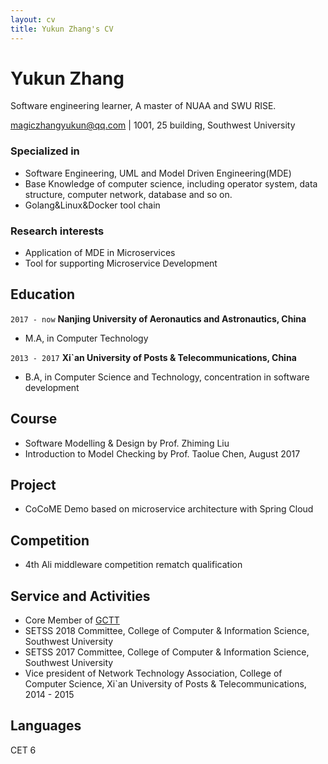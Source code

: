 ```yaml
---
layout: cv
title: Yukun Zhang's CV
---
```

# Yukun Zhang
Software engineering learner, A master of NUAA and SWU RISE.

<div id="webaddress">
<a href="magiczhangyukun@qq.com">magiczhangyukun@qq.com</a>
| 1001, 25 building, Southwest University
</div>



### Specialized in
- Software Engineering, UML and Model Driven Engineering(MDE)
- Base Knowledge of computer science, including operator system, data structure, computer network, database and so on.
- Golang&Linux&Docker tool chain


### Research interests

* Application of MDE in Microservices
* Tool for supporting Microservice Development 

## Education
`2017 - now`
__Nanjing University of Aeronautics and Astronautics, China__

- M.A, in Computer Technology

`2013 - 2017`
__Xi\`an University of Posts & Telecommunications, China__

- B.A, in Computer Science and Technology, concentration in software development 

## Course

* Software Modelling & Design by Prof. Zhiming Liu
* Introduction to Model Checking by Prof. Taolue Chen, August 2017


## Project

* CoCoME Demo based on microservice architecture with Spring Cloud 

## Competition

* 4th Ali middleware competition rematch qualification

  

## Service and Activities 

* Core Member of [GCTT](https://github.com/studygolang/GCTT)
* SETSS 2018 Committee, College of Computer & Information Science, Southwest University
* SETSS 2017 Committee, College of Computer & Information Science, Southwest University
* Vice president of Network Technology Association, College of Computer Science, Xi\`an University of Posts & Telecommunications, 2014 - 2015 

## Languages 
CET 6 

<!-- ### Footer

Last updated: May 2018 -->

